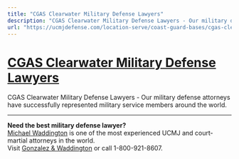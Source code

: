 ```yaml
---
title: "CGAS Clearwater Military Defense Lawyers"
description: "CGAS Clearwater Military Defense Lawyers - Our military defense attorneys have successfully represented military service members around the world."
url: "https://ucmjdefense.com/location-serve/coast-guard-bases/cgas-clearwater-military-defense-lawyers.html"
---
```


# [CGAS Clearwater Military Defense Lawyers](https://ucmjdefense.com/location-serve/coast-guard-bases/cgas-clearwater-military-defense-lawyers.html)

CGAS Clearwater Military Defense Lawyers - Our military defense attorneys have successfully represented military service members around the world.

---

**Need the best military defense lawyer?**  
[Michael Waddington](https://ucmjdefense.com/attorneys/michael-stewart-waddington-partner.html) is one of the most experienced UCMJ and court-martial attorneys in the world.  
Visit [Gonzalez & Waddington](https://ucmjdefense.com) or call 1-800-921-8607.
